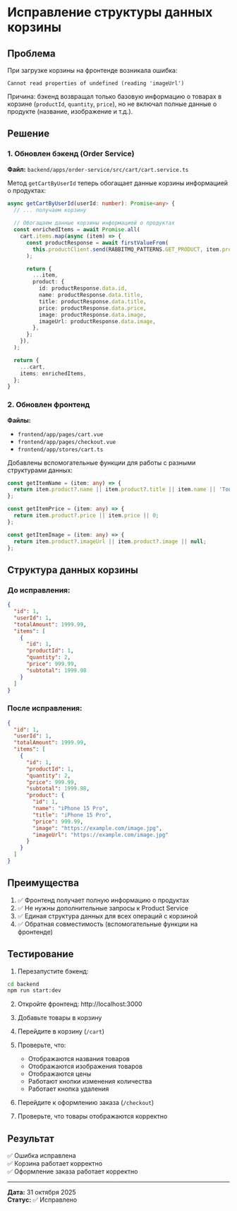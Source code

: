 # Исправление структуры данных корзины

## Проблема

При загрузке корзины на фронтенде возникала ошибка:
```
Cannot read properties of undefined (reading 'imageUrl')
```

Причина: бэкенд возвращал только базовую информацию о товарах в корзине (`productId`, `quantity`, `price`), но не включал полные данные о продукте (название, изображение и т.д.).

## Решение

### 1. Обновлен бэкенд (Order Service)

**Файл:** `backend/apps/order-service/src/cart/cart.service.ts`

Метод `getCartByUserId` теперь обогащает данные корзины информацией о продуктах:

```typescript
async getCartByUserId(userId: number): Promise<any> {
  // ... получаем корзину
  
  // Обогащаем данные корзины информацией о продуктах
  const enrichedItems = await Promise.all(
    cart.items.map(async (item) => {
      const productResponse = await firstValueFrom(
        this.productClient.send(RABBITMQ_PATTERNS.GET_PRODUCT, item.productId),
      );

      return {
        ...item,
        product: {
          id: productResponse.data.id,
          name: productResponse.data.title,
          title: productResponse.data.title,
          price: productResponse.data.price,
          image: productResponse.data.image,
          imageUrl: productResponse.data.image,
        },
      };
    }),
  );

  return {
    ...cart,
    items: enrichedItems,
  };
}
```

### 2. Обновлен фронтенд

**Файлы:**
- `frontend/app/pages/cart.vue`
- `frontend/app/pages/checkout.vue`
- `frontend/app/stores/cart.ts`

Добавлены вспомогательные функции для работы с разными структурами данных:

```typescript
const getItemName = (item: any) => {
  return item.product?.name || item.product?.title || item.name || 'Товар';
};

const getItemPrice = (item: any) => {
  return item.product?.price || item.price || 0;
};

const getItemImage = (item: any) => {
  return item.product?.imageUrl || item.product?.image || null;
};
```

## Структура данных корзины

### До исправления:
```json
{
  "id": 1,
  "userId": 1,
  "totalAmount": 1999.99,
  "items": [
    {
      "id": 1,
      "productId": 1,
      "quantity": 2,
      "price": 999.99,
      "subtotal": 1999.98
    }
  ]
}
```

### После исправления:
```json
{
  "id": 1,
  "userId": 1,
  "totalAmount": 1999.99,
  "items": [
    {
      "id": 1,
      "productId": 1,
      "quantity": 2,
      "price": 999.99,
      "subtotal": 1999.98,
      "product": {
        "id": 1,
        "name": "iPhone 15 Pro",
        "title": "iPhone 15 Pro",
        "price": 999.99,
        "image": "https://example.com/image.jpg",
        "imageUrl": "https://example.com/image.jpg"
      }
    }
  ]
}
```

## Преимущества

1. ✅ Фронтенд получает полную информацию о продуктах
2. ✅ Не нужны дополнительные запросы к Product Service
3. ✅ Единая структура данных для всех операций с корзиной
4. ✅ Обратная совместимость (вспомогательные функции на фронтенде)

## Тестирование

1. Перезапустите бэкенд:
```bash
cd backend
npm run start:dev
```

2. Откройте фронтенд: http://localhost:3000

3. Добавьте товары в корзину

4. Перейдите в корзину (`/cart`)

5. Проверьте, что:
   - Отображаются названия товаров
   - Отображаются изображения товаров
   - Отображаются цены
   - Работают кнопки изменения количества
   - Работает кнопка удаления

6. Перейдите к оформлению заказа (`/checkout`)

7. Проверьте, что товары отображаются корректно

## Результат

✅ Ошибка исправлена  
✅ Корзина работает корректно  
✅ Оформление заказа работает корректно  

---

**Дата:** 31 октября 2025  
**Статус:** ✅ Исправлено
